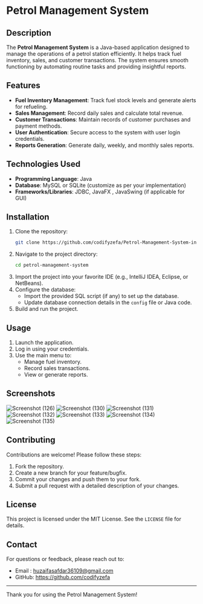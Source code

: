 # Petrol Management System

## Description
The **Petrol Management System** is a Java-based application designed to manage the operations of a petrol station efficiently. It helps track fuel inventory, sales, and customer transactions. The system ensures smooth functioning by automating routine tasks and providing insightful reports.

## Features
- **Fuel Inventory Management**: Track fuel stock levels and generate alerts for refueling.
- **Sales Management**: Record daily sales and calculate total revenue.
- **Customer Transactions**: Maintain records of customer purchases and payment methods.
- **User Authentication**: Secure access to the system with user login credentials.
- **Reports Generation**: Generate daily, weekly, and monthly sales reports.

## Technologies Used
- **Programming Language**: Java
- **Database**: MySQL or SQLite (customize as per your implementation)
- **Frameworks/Libraries**: JDBC, JavaFX , JavaSwing (if applicable for GUI)

## Installation
1. Clone the repository:
   ```bash
   git clone https://github.com/codifyzefa/Petrol-Management-System-in-java.git
   ```
2. Navigate to the project directory:
   ```bash
   cd petrol-management-system
   ```
3. Import the project into your favorite IDE (e.g., IntelliJ IDEA, Eclipse, or NetBeans).
4. Configure the database:
   - Import the provided SQL script (if any) to set up the database.
   - Update database connection details in the `config` file or Java code.
5. Build and run the project.

## Usage
1. Launch the application.
2. Log in using your credentials.
3. Use the main menu to:
   - Manage fuel inventory.
   - Record sales transactions.
   - View or generate reports.

## Screenshots
![Screenshot (126)](https://github.com/user-attachments/assets/4af83a71-eeda-4e29-9353-d3e38c8fbdbd)
![Screenshot (130)](https://github.com/user-attachments/assets/aef990d7-971d-4324-8b90-073404ee9ad8)
![Screenshot (131)](https://github.com/user-attachments/assets/7c5fe0e7-8025-4cad-bdfd-289f3560a345)
![Screenshot (132)](https://github.com/user-attachments/assets/e05e1bfb-bea3-4259-b12a-eb5b00352ea2)
![Screenshot (133)](https://github.com/user-attachments/assets/c9f3b205-e4af-47ee-aab3-6efe7d4354ab)
![Screenshot (134)](https://github.com/user-attachments/assets/8c4589df-2e66-49f0-ab98-475d4cd89b3e)
![Screenshot (135)](https://github.com/user-attachments/assets/d65c161f-2384-417b-91e5-a74b9862f82a)


## Contributing
Contributions are welcome! Please follow these steps:
1. Fork the repository.
2. Create a new branch for your feature/bugfix.
3. Commit your changes and push them to your fork.
4. Submit a pull request with a detailed description of your changes.

## License
This project is licensed under the MIT License. See the `LICENSE` file for details.

## Contact
For questions or feedback, please reach out to:
- Email : huzaifasafdar36109@gmail.com
- GitHub: https://github.com/codifyzefa

---

Thank you for using the Petrol Management System!
